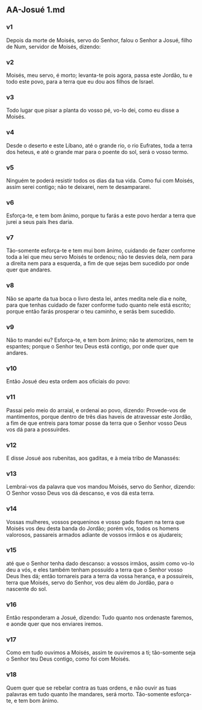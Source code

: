 ## AA-Josué 1.md
### v1
 Depois da morte de Moisés, servo do Senhor, falou o Senhor a Josué, filho de Num, servidor de Moisés, dizendo:
### v2
 Moisés, meu servo, é morto; levanta-te pois agora, passa este Jordão, tu e todo este povo, para a terra que eu dou aos filhos de Israel.
### v3
 Todo lugar que pisar a planta do vosso pé, vo-lo dei, como eu disse a Moisés.
### v4
 Desde o deserto e este Líbano, até o grande rio, o rio Eufrates, toda a terra dos heteus, e até o grande mar para o poente do sol, será o vosso termo.
### v5
 Ninguém te poderá resistir todos os dias da tua vida. Como fui com Moisés, assim serei contigo; não te deixarei, nem te desampararei.
### v6
 Esforça-te, e tem bom ânimo, porque tu farás a este povo herdar a terra que jurei a seus pais lhes daria.
### v7
 Tão-somente esforça-te e tem mui bom ânimo, cuidando de fazer conforme toda a lei que meu servo Moisés te ordenou; não te desvies dela, nem para a direita nem para a esquerda, a fim de que sejas bem sucedido por onde quer que andares.
### v8
 Não se aparte da tua boca o livro desta lei, antes medita nele dia e noite, para que tenhas cuidado de fazer conforme tudo quanto nele está escrito; porque então farás prosperar o teu caminho, e serás bem sucedido.
### v9
 Não to mandei eu? Esforça-te, e tem bom ânimo; não te atemorizes, nem te espantes; porque o Senhor teu Deus está contigo, por onde quer que andares.
### v10
 Então Josué deu esta ordem aos oficiais do povo:
### v11
 Passai pelo meio do arraial, e ordenai ao povo, dizendo: Provede-vos de mantimentos, porque dentro de três dias haveis de atravessar este Jordão, a fim de que entreis para tomar posse da terra que o Senhor vosso Deus vos dá para a possuirdes.
### v12
 E disse Josué aos rubenitas, aos gaditas, e à meia tribo de Manassés:
### v13
 Lembrai-vos da palavra que vos mandou Moisés, servo do Senhor, dizendo: O Senhor vosso Deus vos dá descanso, e vos dá esta terra.
### v14
 Vossas mulheres, vossos pequeninos e vosso gado fiquem na terra que Moisés vos deu desta banda do Jordão; porém vós, todos os homens valorosos, passareis armados adiante de vossos irmãos e os ajudareis;
### v15
 até que o Senhor tenha dado descanso: a vossos irmãos, assim como vo-lo deu a vós, e eles também tenham possuído a terra que o Senhor vosso Deus lhes dá; então tornareis para a terra da vossa herança, e a possuireis, terra que Moisés, servo do Senhor, vos deu além do Jordão, para o nascente do sol.
### v16
 Então responderam a Josué, dizendo: Tudo quanto nos ordenaste faremos, e aonde quer que nos enviares iremos.
### v17
 Como em tudo ouvimos a Moisés, assim te ouviremos a ti; tão-somente seja o Senhor teu Deus contigo, como foi com Moisés.
### v18
 Quem quer que se rebelar contra as tuas ordens, e não ouvir as tuas palavras em tudo quanto lhe mandares, será morto. Tão-somente esforça-te, e tem bom ânimo.
